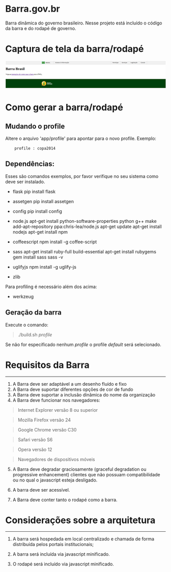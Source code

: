 # Barra.gov.br

Barra dinâmica do governo brasileiro. Nesse projeto está incluído o código da barra e do rodapé de governo.


# Captura de tela da barra/rodapé

![Barra e rodapé da identidade do governo brasileiro.](/doc/barra-printscreen.png)

# Como gerar a barra/rodapé

## Mudando o profile

Altere o arquivo 'app/profile' para apontar para o novo profile. Exemplo:

		profile : copa2014

## Dependências:

Esses são comandos exemplos, por favor verifique no seu sistema como deve ser instalado.

 * flask
		pip install flask
 * assetgen
		pip install assetgen

 * config
		pip install config

 * node.js
		apt-get install python-software-properties python g++ make
		add-apt-repository ppa:chris-lea/node.js
		apt-get update
		apt-get install nodejs
		apt-get install npm

 * coffeescript 
		npm install -g coffee-script

 * sass
		apt-get install ruby-full build-essential
		apt-get install rubygems
		gem install sass
		sass -v

 * uglifyjs
		npm install -g uglify-js

 * zlib


Para profiling é necessário além dos acima:

   * werkzeug
  
 
## Geração da barra

Execute o comando:

>    ./build.sh _profile_

Se não for especificado nenhum _profile_ o profile _default_ será selecionado.


# Requisitos da Barra
----

1. A Barra deve ser adaptável a um desenho fluído e fixo
2. A Barra deve suportar diferentes opções de cor de fundo
3. A Barra deve suportar a inclusão dinâmica do nome da organização
4. A Barra deve funcionar nos navegadores: 

>Internet Explorer versão 8 ou superior

>Mozilla Firefox versão 24

>Google Chrome versão C30
	
>Safari versão S6

>Opera versão 12

>Navegadores de dispositivos móveis

5. A Barra deve degradar graciosamente (graceful degradation ou progressive enhancement) clientes que não possuam compatibilidade ou no qual o javascript esteja desligado.

6. A barra deve ser acessível.

7. A Barra deve conter tanto o rodapé como a barra.

# Considerações sobre a arquitetura
-----

1. A barra será hospedada em local centralizado e chamada de forma distribuída pelos portais institucionais;

2. A barra será incluída via javascript minificado.

3. O rodapé será incluído via javascript minificado.
